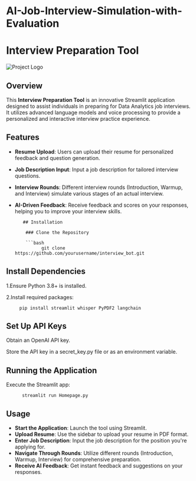 # AI-Job-Interview-Simulation-with-Evaluation

# Interview Preparation Tool

![Project Logo](path/to/your/logo.png)

## Overview

This **Interview Preparation Tool** is an innovative Streamlit application designed to assist individuals in preparing for Data Analytics job interviews. It utilizes advanced language models and voice processing to provide a personalized and interactive interview practice experience.

## Features

- **Resume Upload**: Users can upload their resume for personalized feedback and question generation.
- **Job Description Input**: Input a job description for tailored interview questions.
- **Interview Rounds**: Different interview rounds (Introduction, Warmup, and Interview) simulate various stages of an actual interview.
- **AI-Driven Feedback**: Receive feedback and scores on your responses, helping you to improve your interview skills.

         ## Installation
  
          ### Clone the Repository

          ```bash
                git clone https://github.com/yourusername/interview_bot.git


## Install Dependencies

1.Ensure Python 3.8+ is installed.

2.Install required packages:

         pip install streamlit whisper PyPDF2 langchain


## Set Up API Keys

Obtain an OpenAI API key.

Store the API key in a secret_key.py file or as an environment variable.


## Running the Application

Execute the Streamlit app:

          streamlit run Homepage.py


## Usage

- **Start the Application**: Launch the tool using Streamlit.
- **Upload Resume**: Use the sidebar to upload your resume in PDF format.
- **Enter Job Description**: Input the job description for the position you're applying for.
- **Navigate Through Rounds**: Utilize different rounds (Introduction, Warmup, Interview) for comprehensive preparation.
- **Receive AI Feedback**: Get instant feedback and suggestions on your responses.






